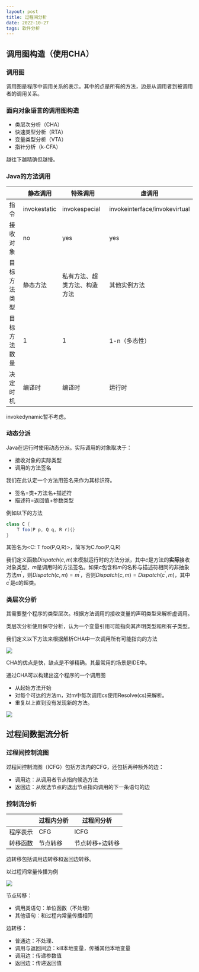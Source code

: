 ```yaml
---
layout: post
title: 过程间分析
date: 2022-10-27
tags: 软件分析
---
```


## 调用图构造（使用CHA）

### 调用图

调用图是程序中调用关系的表示。其中的点是所有的方法，边是从调用者到被调用者的调用关系。

### 面向对象语言的调用图构造

- 类层次分析（CHA）
- 快速类型分析（RTA）
- 变量类型分析（VTA）
- 指针分析（k-CFA）

越往下越精确但越慢。

### Java的方法调用

|              | 静态调用     | 特殊调用                     | 虚调用                        |
| ------------ | ------------ | ---------------------------- | ----------------------------- |
| 指令         | invokestatic | invokespecial                | invokeinterface/invokevirtual |
| 接收对象     | no           | yes                          | yes                           |
| 目标方法类型 | 静态方法     | 私有方法、超类方法、构造方法 | 其他实例方法                  |
| 目标方法数量 | 1            | 1                            | 1-n（多态性）                 |
| 决定时机     | 编译时       | 编译时                       | 运行时                        |

invokedynamic暂不考虑。

### 动态分派

Java在运行时使用动态分派。实际调用的对象取决于：

- 接收对象的实际类型
- 调用的方法签名

我们在此认定一个方法用签名来作为其标识符。

- 签名=类+方法名+描述符
- 描述符=返回值+参数类型

例如以下的方法

```java
class C {
	T foo(P p, Q q, R r){}
}
```

其签名为<C: T foo(P,Q,R)>，简写为C.foo(P,Q,R)

我们定义函数$Dispatch(c,m)$来模拟运行时的方法分派，其中$c$是方法的**实际**接收对象类型，$m$是调用时的方法签名。如果$c$包含和$m$的名称与描述符相同的非抽象方法$m^{'}$，则$Dispatch(c,m)=m^{'}$，否则$Dispatch(c,m)=Dispatch(c^{'},m)$，其中$c^{'}$是$c$的超类。

### 类层次分析

其需要整个程序的类型层次。根据方法调用的接收变量的声明类型来解析虚调用。

类层次分析使用保守分析，认为一个变量引用可能指向其声明类型和所有子类型。

我们定义以下方法来根据解析CHA中一次调用所有可能指向的方法

![](https://newtank1.github.io/assets/images/QQ截图20221027193828.png)

CHA的优点是快，缺点是不够精确。其最常用的场景是IDE中。

通过CHA可以构建出这个程序的一个调用图

- 从起始方法开始
- 对每个可达的方法m，对m中每次调用cs使用Resolve(cs)来解析。
- 重复以上直到没有发现新的方法。

![](https://newtank1.github.io/assets/images/QQ截图20221027193746.png)

## 过程间数据流分析

### 过程间控制流图

过程间控制流图（ICFG）包括方法内的CFG，还包括两种额外的边：

- 调用边：从调用者节点指向候选方法
- 返回边：从候选节点的退出节点指向调用的下一条语句的边

### 控制流分析

|          | 过程内分析 | 过程间分析      |
| -------- | ---------- | --------------- |
| 程序表示 | CFG        | ICFG            |
| 转移函数 | 节点转移   | 节点转移+边转移 |

边转移包括调用边转移和返回边转移。

以过程间常量传播为例

![](https://newtank1.github.io/assets/images/QQ截图20221027202123.png)

节点转移：

- 调用类语句：单位函数（不处理）
- 其他语句：和过程内常量传播相同

边转移：

- 普通边：不处理、
- 调用与返回间边：kill本地变量，传播其他本地变量
- 调用边：传递参数值
- 返回边：传递返回值